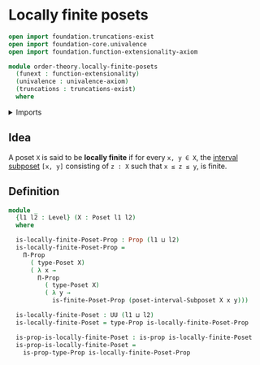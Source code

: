 # Locally finite posets

```agda
open import foundation.truncations-exist
open import foundation-core.univalence
open import foundation.function-extensionality-axiom

module order-theory.locally-finite-posets
  (funext : function-extensionality)
  (univalence : univalence-axiom)
  (truncations : truncations-exist)
  where
```

<details><summary>Imports</summary>

```agda
open import foundation.dependent-products-propositions funext
open import foundation.propositions funext univalence
open import foundation.universe-levels

open import order-theory.finite-posets funext univalence truncations
open import order-theory.interval-subposets funext univalence truncations
open import order-theory.posets funext univalence truncations
```

</details>

## Idea

A poset `X` is said to be **locally finite** if for every `x, y ∈ X`, the
[interval subposet](order-theory.interval-subposets.md) `[x, y]` consisting of
`z : X` such that `x ≤ z ≤ y`, is finite.

## Definition

```agda
module _
  {l1 l2 : Level} (X : Poset l1 l2)
  where

  is-locally-finite-Poset-Prop : Prop (l1 ⊔ l2)
  is-locally-finite-Poset-Prop =
    Π-Prop
      ( type-Poset X)
      ( λ x →
        Π-Prop
          ( type-Poset X)
          ( λ y →
            is-finite-Poset-Prop (poset-interval-Subposet X x y)))

  is-locally-finite-Poset : UU (l1 ⊔ l2)
  is-locally-finite-Poset = type-Prop is-locally-finite-Poset-Prop

  is-prop-is-locally-finite-Poset : is-prop is-locally-finite-Poset
  is-prop-is-locally-finite-Poset =
    is-prop-type-Prop is-locally-finite-Poset-Prop
```
